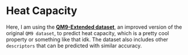 # Heat Capacity

Here, I am using the [**QM9-Extended dataset**](https://figshare.com/articles/dataset/Exploring_Deep_Learning_of_Quantum_Chemical_Properties_for_Absorption_Distribution_Metabolism_and_Excretion_Predictions/20160571?file=38616061), an improved version of the original `QM9 dataset`, to predict heat capacity, which is a pretty cool property or something like that idk. The dataset also includes other `descriptors` that can be predicted with similar accuracy.
